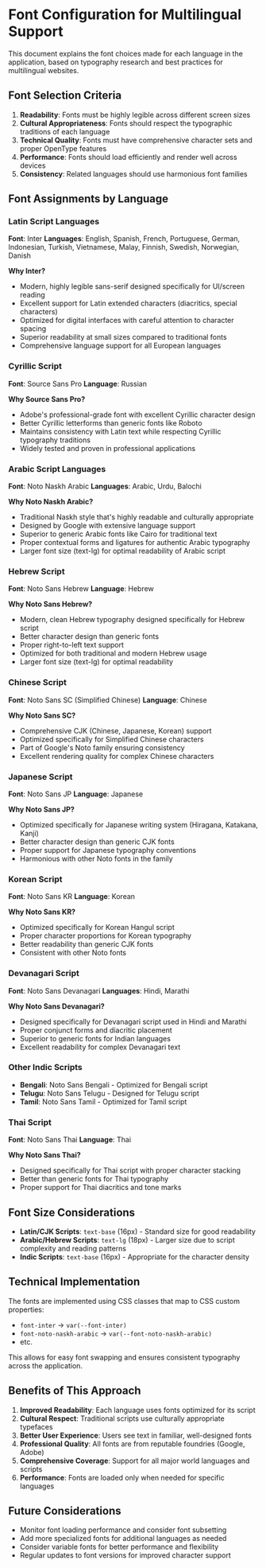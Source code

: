 # Font Configuration for Multilingual Support

This document explains the font choices made for each language in the application, based on typography research and best practices for multilingual websites.

## Font Selection Criteria

1. **Readability**: Fonts must be highly legible across different screen sizes
2. **Cultural Appropriateness**: Fonts should respect the typographic traditions of each language
3. **Technical Quality**: Fonts must have comprehensive character sets and proper OpenType features
4. **Performance**: Fonts should load efficiently and render well across devices
5. **Consistency**: Related languages should use harmonious font families

## Font Assignments by Language

### Latin Script Languages
**Font**: Inter
**Languages**: English, Spanish, French, Portuguese, German, Indonesian, Turkish, Vietnamese, Malay, Finnish, Swedish, Norwegian, Danish

**Why Inter?**
- Modern, highly legible sans-serif designed specifically for UI/screen reading
- Excellent support for Latin extended characters (diacritics, special characters)
- Optimized for digital interfaces with careful attention to character spacing
- Superior readability at small sizes compared to traditional fonts
- Comprehensive language support for all European languages

### Cyrillic Script
**Font**: Source Sans Pro
**Language**: Russian

**Why Source Sans Pro?**
- Adobe's professional-grade font with excellent Cyrillic character design
- Better Cyrillic letterforms than generic fonts like Roboto
- Maintains consistency with Latin text while respecting Cyrillic typography traditions
- Widely tested and proven in professional applications

### Arabic Script Languages
**Font**: Noto Naskh Arabic
**Languages**: Arabic, Urdu, Balochi

**Why Noto Naskh Arabic?**
- Traditional Naskh style that's highly readable and culturally appropriate
- Designed by Google with extensive language support
- Superior to generic Arabic fonts like Cairo for traditional text
- Proper contextual forms and ligatures for authentic Arabic typography
- Larger font size (text-lg) for optimal readability of Arabic script

### Hebrew Script
**Font**: Noto Sans Hebrew
**Language**: Hebrew

**Why Noto Sans Hebrew?**
- Modern, clean Hebrew typography designed specifically for Hebrew script
- Better character design than generic fonts
- Proper right-to-left text support
- Optimized for both traditional and modern Hebrew usage
- Larger font size (text-lg) for optimal readability

### Chinese Script
**Font**: Noto Sans SC (Simplified Chinese)
**Language**: Chinese

**Why Noto Sans SC?**
- Comprehensive CJK (Chinese, Japanese, Korean) support
- Optimized specifically for Simplified Chinese characters
- Part of Google's Noto family ensuring consistency
- Excellent rendering quality for complex Chinese characters

### Japanese Script
**Font**: Noto Sans JP
**Language**: Japanese

**Why Noto Sans JP?**
- Optimized specifically for Japanese writing system (Hiragana, Katakana, Kanji)
- Better character design than generic CJK fonts
- Proper support for Japanese typography conventions
- Harmonious with other Noto fonts in the family

### Korean Script
**Font**: Noto Sans KR
**Language**: Korean

**Why Noto Sans KR?**
- Optimized specifically for Korean Hangul script
- Proper character proportions for Korean typography
- Better readability than generic CJK fonts
- Consistent with other Noto fonts

### Devanagari Script
**Font**: Noto Sans Devanagari
**Languages**: Hindi, Marathi

**Why Noto Sans Devanagari?**
- Designed specifically for Devanagari script used in Hindi and Marathi
- Proper conjunct forms and diacritic placement
- Superior to generic fonts for Indian languages
- Excellent readability for complex Devanagari text

### Other Indic Scripts
- **Bengali**: Noto Sans Bengali - Optimized for Bengali script
- **Telugu**: Noto Sans Telugu - Designed for Telugu script
- **Tamil**: Noto Sans Tamil - Optimized for Tamil script

### Thai Script
**Font**: Noto Sans Thai
**Language**: Thai

**Why Noto Sans Thai?**
- Designed specifically for Thai script with proper character stacking
- Better than generic fonts for Thai typography
- Proper support for Thai diacritics and tone marks

## Font Size Considerations

- **Latin/CJK Scripts**: `text-base` (16px) - Standard size for good readability
- **Arabic/Hebrew Scripts**: `text-lg` (18px) - Larger size due to script complexity and reading patterns
- **Indic Scripts**: `text-base` (16px) - Appropriate for the character density

## Technical Implementation

The fonts are implemented using CSS classes that map to CSS custom properties:
- `font-inter` → `var(--font-inter)`
- `font-noto-naskh-arabic` → `var(--font-noto-naskh-arabic)`
- etc.

This allows for easy font swapping and ensures consistent typography across the application.

## Benefits of This Approach

1. **Improved Readability**: Each language uses fonts optimized for its script
2. **Cultural Respect**: Traditional scripts use culturally appropriate typefaces
3. **Better User Experience**: Users see text in familiar, well-designed fonts
4. **Professional Quality**: All fonts are from reputable foundries (Google, Adobe)
5. **Comprehensive Coverage**: Support for all major world languages and scripts
6. **Performance**: Fonts are loaded only when needed for specific languages

## Future Considerations

- Monitor font loading performance and consider font subsetting
- Add more specialized fonts for additional languages as needed
- Consider variable fonts for better performance and flexibility
- Regular updates to font versions for improved character support 